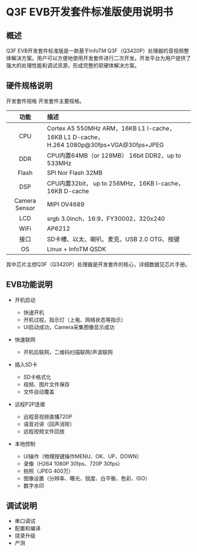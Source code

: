 # Q3F EVB开发套件标准版使用说明书

## 概述
Q3F EVB开发套件标准版是一款基于InfoTM Q3F（Q3420P）处理器的音视频整体解决方案。用户可以方便地使用开发套件进行二次开发。开发平台为用户提供了强大的处理性能和调试资源，形成完整的软硬体解决方案。

## 硬件规格说明
开发套件规格
开发套件主要规格。

|功能	|描述|
|:-------------: |:---------------------------------------------------------|
|CPU	|Cortex A5 550MHz ARM，16KB L1 I-cache，16KB L1 D-cache，<br>H.264 1080p@30fps+VGA@30fps+JPEG|
|DDR	|CPU内置64MB（or 128MB） 16bit DDR2，up to 533MHz|
|Flash	|SPI Nor Flash 32MB|
|DSP	|CPU内置32bit， up to 256MHz，16KB I-cache，16KB D-cache|
|Camera Sensor	|MIPI OV4689|
|LCD	|srgb 3.0inch，16:9，FY30002，320x240|
|WiFi	|AP6212|
|接口	|SD卡槽、以太、喇叭、麦克、USB 2.0 OTG、按键|
|OS	|Linux + InfoTM QSDK|
	
其中芯片主控Q3F（Q3420P）处理器是开发套件的核心，详细数据见芯片手册。

## EVB功能说明
- 开机启动
    + 快速开机
    + 开机过程，指示灯（上电、网络状态等指示）
    + UI启动成功，Camera采集图像显示成功

- 快速联网
    + 开机后联网，二维码扫描联网/声波联网

- 插入SD卡
    + SD卡格式化
    + 视频、图片文件保存
    + 文件自动覆盖

- 远程P2P连接
    + 远程音视频直播720P
    + 语音对讲（回声消除）
    + 远程视频文件回放

- 本地控制
    + UI操作（物理按键操作MENU、OK、UP、DOWN）
    + 录像（H264 1080P 30fps、720P 30fps）
    + 拍照（JPEG 400万）
    + 图像设置（分辨率、曝光、锐度、白平衡、色彩、ISO）
    + 数字水印

## 调试说明
* 串口调试
* 配置和编译
* 烧录升级
* 产测